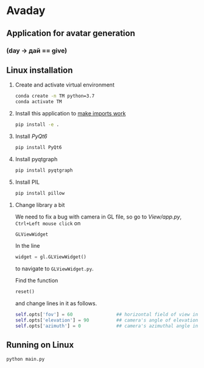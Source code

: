 # Avaday

## Application for avatar generation

### (day -> дай == give)

## Linux installation

1. Create and activate virtual environment

   ```sh
   conda create -n TM python=3.7
   conda activate TM
   ```

1. Install this application to [make imports work](https://stackoverflow.com/a/50194143)

   ```sh
   pip install -e .
   ```

1. Install _PyQt6_

    ```sh
    pip install PyQt6
    ```

1. Install pyqtgraph

    ```sh
    pip install pyqtgraph
    ```

1. Install PIL

    ```sh
    pip install pillow
    ```
<!-- 
1. Install PyOpenGL

    ```sh
    pip install PyOpenGL
    ```

1. Install OpenGL

    ```sh
    sudo apt-get install libglu1-mesa-dev freeglut3-dev mesa-common-dev
    sudo apt-get update
    ``` -->



1. Change library a bit

    We need to fix a bug with camera in GL file, so
    go to *View/app.py*, `Ctrl+Left mouse click` on

    ```python
    GLViewWidget
    ```

    In the line

    ```python
    widget = gl.GLViewWidget()
    ```

    to navigate to `GLViewWidget.py`.

    Find the function

    ```python
    reset()
    ```

    and change lines in it as follows.

    ```python
    self.opts['fov'] = 60                ## horizontal field of view in degrees
    self.opts['elevation'] = 90          ## camera's angle of elevation in degrees
    self.opts['azimuth'] = 0             ## camera's azimuthal angle in degrees 
    ```

## Running on Linux

```sh
python main.py
```
